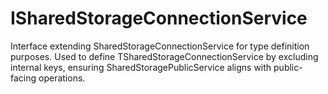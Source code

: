 # ISharedStorageConnectionService

Interface extending SharedStorageConnectionService for type definition purposes.
Used to define TSharedStorageConnectionService by excluding internal keys, ensuring SharedStoragePublicService aligns with public-facing operations.
